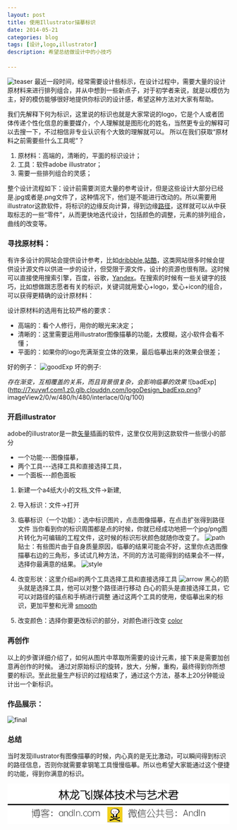 ```yaml
---
layout: post
title: 使用Illustrator描摹标识
date: 2014-05-21
categories: blog
tags: [设计,logo,illustrator]
description: 希望总结做设计中的小技巧

---
```


![teaser](http://7xuywf.com1.z0.glb.clouddn.com/logoDesign_teaser.png)
最近一段时间，经常需要设计些标示，在设计过程中，需要大量的设计原材料来进行排列组合，并从中想到一些新点子，对于初学者来说，就是以模仿为主，好的模仿能够很好地提供你标识的设计感，希望这种方法对大家有帮助。

我们先解释下何为标识，这里说的标识也就是大家常说的logo，它是个人或者团体传递个性化信息的重要媒介，个人理解就是图形化的姓名，当然更专业的解释可以去搜一下，不过相信非专业认识有个大致的理解就可以。
所以在我们获取“原材料之前需要些什么工具呢”？

1. 原材料：高端的，清晰的，平面的标识设计；
2. 工具：软件adobe illustrator；
3. 需要一些排列组合的灵感；

整个设计流程如下：设计前需要浏览大量的参考设计，但是这些设计大部分已经是.jpg或者是.png文件了，这种情况下，他们是不能进行改动的。所以需要用illustrator这款软件，将标识的边缘反向计算，得到边缘[路径](https://helpx.adobe.com/illustrator/how-to/illustrator-understanding-paths.html)，这样就可以从中获取标志的一些“零件”，从而更快地迭代设计，包括颜色的调整，元素的排列组合，曲线的改变等。


### 寻找原材料：

有许多设计的网站会提供设计参考，比如[dribbble](dribbble.com),[站酷](http://www.zcool.com.cn/)，这类网站很多时候会提供设计源文件以供进一步的设计，但受限于源文件，设计的资源也很有限。这时候可以直接使用搜索引擎，百度，谷歌，[Yandex](www.yandex.com)。在搜索的时候有一些关键字的技巧，比如想做跟志愿者有关的标识，关键词就用爱心+logo，爱心+icon的组合，可以获得更精确的设计原材料：

设计原材料的选用有比较严格的要求：

- 高端的：看个人修行，用你的眼光来决定；
- 清晰的：这里需要运用illustrator图像描摹的功能，太模糊，这小软件会看不懂；
- 平面的：如果你的logo充满渐变立体的效果，最后临摹出来的效果会很差；

好的例子：
![goodExp](http://7xuywf.com1.z0.glb.clouddn.com/logoDesign_goodExp.png)
坏的例子:

*存在渐变，互相覆盖的关系，而且背景很复杂，会影响临摹的效果*
![badExp](http://7xuywf.com1.z0.glb.clouddn.com/logoDesign_badExp.png?	
imageView2/0/w/480/h/480/interlace/0/q/100)

### 开启illustrator

adobe的illustrator是一款[矢量](https://en.wikipedia.org/wiki/Vector_graphics)插画的软件，这里仅仅用到这款软件一些很小的部分

- 一个功能---图像描摹，
- 两个工具---选择工具和直接选择工具，
- 一个面板---颜色面板

1. 新建一个a4纸大小的文档,文件->新建,
2. 导入标识：文件->打开
3. 临摹标识（一个功能）：选中标识图片，点击图像描摹，在点击扩张得到路径文件
当你看到你的标识周围都是点的时候，你就已经成功地把一个jpg/png图片转化为可编辑的工程文件，这时候的标识形状颜色就随你改变了。
![path](http://7xuywf.com1.z0.glb.clouddn.com/logoDesign_path.png)
贴士：有些图片由于自身质量原因，临摹的结果可能会不好，这里你点选图像描摹右边的三角形，多试试几种方法，不同的方法可能得到的结果会不一样，选择你最满意的结果。
![style](http://7xuywf.com1.z0.glb.clouddn.com/logoDesign_styles.jpg)

4. 改变形状：这里介绍ai的两个工具选择工具和直接选择工具
![arrow](http://7xuywf.com1.z0.glb.clouddn.com/logoDesign_arrow.jpg)
黑心的箭头就是选择工具，他可以对整个路径进行移动
白心的箭头是直接选择工具，它可以对路径的锚点和手柄进行调整
通过这两个工具的使用，使临摹出来的标识，更加平整和光滑
[smooth](http://7xuywf.com1.z0.glb.clouddn.com/logoDesign_smooth.jpg)

5. 改变颜色：选择你要更改标识的部分，对颜色进行改变
[color](http://7xuywf.com1.z0.glb.clouddn.com/logoDesign_color.jpg)


### 再创作

以上的步骤详细介绍了，如何从图片中萃取所需要的设计元素，接下来是需要加创意再创作的时候。
通过对原始标识的旋转，放大，分解，重构，最终得到你所想要的标识。至此批量生产标识的过程结束了，通过这个方法，基本上20分钟能设计出一个新标识。


### 作品展示：
![final](http://7xuywf.com1.z0.glb.clouddn.com/logoDesign_final.png)

### 总结
当时发现illustrator有图像描摹的时候，内心真的是无比激动，可以瞬间得到标识的路径信息，否则你就需要拿钢笔工具慢慢临摹。所以也希望大家能通过这个便捷的功能，得到你满意的标识。


![about](https://raw.githubusercontent.com/Andln/andln.github.io/master/img/about.jpg)










